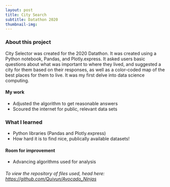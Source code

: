 ```yaml
---
layout: post
title: City Search
subtitle: Datathon 2020
thumbnail-img: 
---
```



### About this project

City Selector was created for the 2020 Datathon. It was created using a Python notebook, Pandas, and Plotly.express. It asked users basic questions about what was important to where they lived, and suggested a city for them based on their responses, as well as a color-coded map of the best places for them to live. It was my first delve into data science computing.

#### My work

* Adjusted the algorithm to get reasonable answers
* Scoured the internet for public, relevant data sets

### What I learned

* Python libraries (Pandas and Plotly.express)
* How hard it is to find nice, publically available datasets!

#### Room for improvement

* Advancing algorithms used for analysis

###### To view the repository of files used, head here: https://github.com/Quivun/Avocado_Ninjas